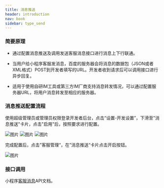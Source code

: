 ```yaml
---
title: 消息推送
header: introduction
nav: book
sidebar: type_send
---
```




### 简要原理

 - 通过配置消息推送及调用发送客服消息接口进行消息上下行联通。

 - 当用户给小程序客服发消息，百度的服务器会将消息的数据包（JSON或者XML格式）POST到开发者填写的URL。开发者收到请求后可以调用接口进行异步回复。

 - 适用于使用自研IM工具或第三方IM厂商支持消息转发情况，可以通过配置服务器URL，将用户消息转发至相应的服务器。

### 消息推送配置流程

使用超级管理员或管理员权限登录开发者后台，点击“设置-开发设置”，下滑至"消息推送"卡片，点击"启用"后，按照要求进行配置。

![图片](https://b.bdstatic.com/searchbox/icms/searchbox/img/%E6%B6%88%E6%81%AF%E6%8E%A8%E9%80%81-%E5%9B%BE%E7%89%871.png)
![图片](https://b.bdstatic.com/searchbox/icms/searchbox/img/%E6%B6%88%E6%81%AF%E6%8E%A8%E9%80%81-%E5%9B%BE%E7%89%872.png)
![图片](https://b.bdstatic.com/searchbox/icms/searchbox/img/%E6%B6%88%E6%81%AF%E6%8E%A8%E9%80%81-%E5%9B%BE%E7%89%873.png)

完成配置后，点击"客服管理“，在”消息推送“卡片点击开启按钮。

![图片](https://b.bdstatic.com/searchbox/icms/searchbox/img/%E6%B6%88%E6%81%AF%E6%8E%A8%E9%80%81-%E5%9B%BE%E7%89%874.png)

### **接口调用** 

小程序[客服消息](http://smartprogram.baidu.com/docs/develop/serverapi/contact_api/)API文档。





